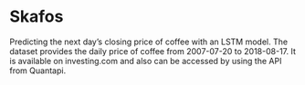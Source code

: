 # Skafos
Predicting the next day’s closing price of coffee with an LSTM model. The dataset provides the daily price of coffee from 2007-07-20 to 2018-08-17. It is available on investing.com and also can be accessed by using the API from Quantapi.
